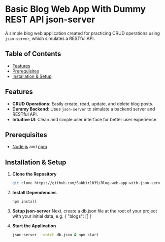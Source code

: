 # Basic Blog Web App With Dummy REST API json-server

A simple blog web application created for practicing CRUD operations using `json-server`, which simulates a RESTful API.

## Table of Contents

- [Features](#features)
- [Prerequisites](#prerequisites)
- [Installation & Setup](#installation--setup)

## Features

- **CRUD Operations**: Easily create, read, update, and delete blog posts.
- **Dummy Backend**: Uses `json-server` to simulate a backend server and RESTful API.
- **Intuitive UI**: Clean and simple user interface for better user experience.

## Prerequisites

- [Node.js](https://nodejs.org/) and [npm](https://www.npmjs.com/)

## Installation & Setup

1. **Clone the Repository**

   ```bash
   git clone https://github.com/Sabbir1039/Blog-web-app-with-json-server-dummy-rest-api.git

2. **Install Dependencies**
    ```bash
    npm install

3. **Setup json-server**
    Next, create a db.json file at the root of your project with your initial data, e.g.
    {
        "blogs": []
    }

4. **Start the Application**
    ```bash 
    json-server --watch db.json & npm start

